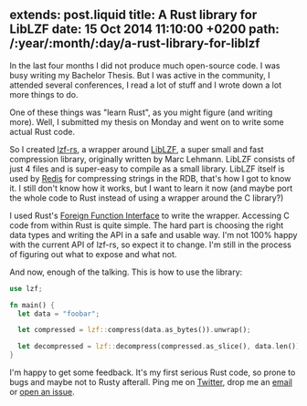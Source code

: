 extends: post.liquid
title: A Rust library for LibLZF
date: 15 Oct 2014 11:10:00 +0200
path: /:year/:month/:day/a-rust-library-for-liblzf
---

In the last four months I did not produce much open-source code. I was busy writing my Bachelor Thesis.
But I was active in the community, I attended several conferences, I read a lot of stuff and I wrote down a lot more things to do.

One of these things was "learn Rust", as you might figure (and writing more).
Well, I submitted my thesis on Monday and went on to write some actual Rust code.

So I created [lzf-rs][], a wrapper around [LibLZF][], a super small and fast compression library, originally written by Marc Lehmann.
LibLZF consists of just 4 files and is super-easy to compile as a small library.
LibLZF itself is used by [Redis](https://github.com/antirez/redis/blob/3c6f9ac37c849c82aebf5b45e895faa6cc80e7be/src/rdb.c#L222) for compressing strings in the RDB,
that's how I got to know it. I still don't know how it works, but I want to learn it now (and maybe port the whole code to Rust instead of using a wrapper around the C library?)

I used Rust's [Foreign Function Interface][ffi] to write the wrapper. Accessing C code from within Rust is quite simple.
The hard part is choosing the right data types and writing the API in a safe and usable way.
I'm not 100% happy with the current API of lzf-rs, so expect it to change.
I'm still in the process of figuring out what to expose and what not.

And now, enough of the talking. This is how to use the library:

~~~rust
use lzf;

fn main() {
  let data = "foobar";

  let compressed = lzf::compress(data.as_bytes()).unwrap();

  let decompressed = lzf::decompress(compressed.as_slice(), data.len()).unwrap();
}
~~~

I'm happy to get some feedback. It's my first serious Rust code, so prone to bugs and maybe not to Rusty afterall.
Ping me on [Twitter][], drop me an [email](mailto:badboy@archlinux.us) or [open an issue](https://github.com/badboy/lzf-rs/issues).

[lzf-rs]: https://github.com/badboy/lzf-rs
[liblzf]: http://software.schmorp.de/pkg/liblzf.html
[ffi]: http://doc.rust-lang.org/guide-ffi.html
[twitter]: https://twitter.com/badboy_
